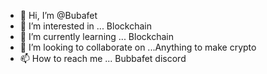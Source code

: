 - 👋 Hi, I’m @Bubafet
- 👀 I’m interested in ... Blockchain
- 🌱 I’m currently learning ... Blockchain
- 💞️ I’m looking to collaborate on ...Anything to make crypto
- 📫 How to reach me ... Bubbafet discord

<!---
Bubafet/Bubafet is a ✨ special ✨ repository because its `README.md` (this file) appears on your GitHub profile.
You can click the Preview link to take a look at your changes.
--->
